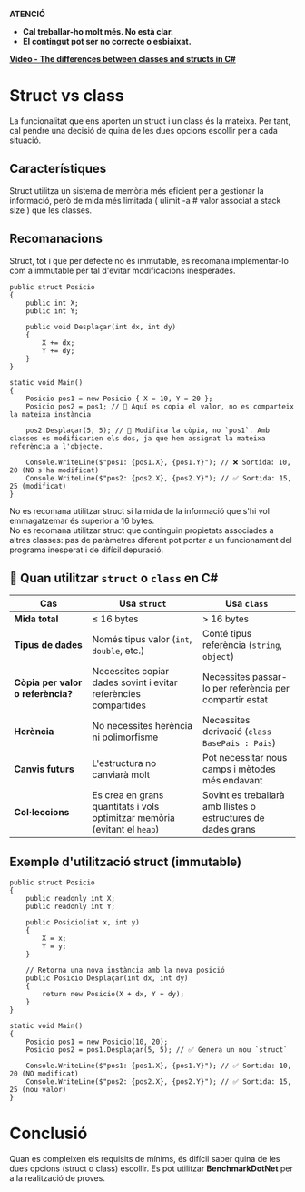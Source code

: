 **ATENCIÓ** 
- **Cal treballar-ho molt més. No està clar.**  
- **El contingut pot ser no correcte o esbiaixat.**  

**[Video - The differences between classes and structs in C#](https://www.youtube.com/watch?v=uFHtFOmH2OI)**

# Struct vs class
La funcionalitat que ens aporten un struct i un class és la mateixa. Per tant, cal pendre una decisió de quina de les dues opcions escollir per a cada situació. 
## Característiques
Struct utilitza un sistema de memòria més eficient per a gestionar la informació, però de mida més limitada ( ulimit -a # valor associat a stack size ) que les classes.  
## Recomanacions 
Struct, tot i que per defecte no és immutable, es recomana implementar-lo com a immutable per tal d'evitar modificacions inesperades.  
```CSharp
public struct Posicio
{
    public int X;
    public int Y;

    public void Desplaçar(int dx, int dy)
    {
        X += dx;
        Y += dy;
    }
}

static void Main()
{
    Posicio pos1 = new Posicio { X = 10, Y = 20 };
    Posicio pos2 = pos1; // 🔴 Aquí es copia el valor, no es comparteix la mateixa instància

    pos2.Desplaçar(5, 5); // 🔴 Modifica la còpia, no `pos1`. Amb classes es modificarien els dos, ja que hem assignat la mateixa referència a l'objecte.

    Console.WriteLine($"pos1: {pos1.X}, {pos1.Y}"); // ❌ Sortida: 10, 20 (NO s'ha modificat)
    Console.WriteLine($"pos2: {pos2.X}, {pos2.Y}"); // ✅ Sortida: 15, 25 (modificat)
}
```
No es recomana utilitzar struct si la mida de la informació que s'hi vol emmagatzemar és superior a 16 bytes.  
No es recomana utilitzar struct que continguin propietats associades a altres classes: pas de paràmetres diferent pot portar a un funcionament del programa inesperat i de difícil depuració.  
## 📌 Quan utilitzar `struct` o `class` en C#

| **Cas**             | **Usa `struct`**                                      | **Usa `class`**                                       |
|---------------------|------------------------------------------------------|------------------------------------------------------|
| **Mida total**      | ≤ 16 bytes                                           | > 16 bytes                                           |
| **Tipus de dades**  | Només tipus valor (`int`, `double`, etc.)            | Conté tipus referència (`string`, `object`)         |
| **Còpia per valor o referència?** | Necessites copiar dades sovint i evitar referències compartides | Necessites passar-lo per referència per compartir estat |
| **Herència**        | No necessites herència ni polimorfisme                | Necessites derivació (`class BasePais : Pais`)      |
| **Canvis futurs**   | L'estructura no canviarà molt                        | Pot necessitar nous camps i mètodes més endavant    |
| **Col·leccions**    | Es crea en grans quantitats i vols optimitzar memòria (evitant el `heap`) | Sovint es treballarà amb llistes o estructures de dades grans |
## Exemple d'utilització struct (immutable)
```CSharp
public struct Posicio
{
    public readonly int X;
    public readonly int Y;

    public Posicio(int x, int y)
    {
        X = x;
        Y = y;
    }

    // Retorna una nova instància amb la nova posició
    public Posicio Desplaçar(int dx, int dy)
    {
        return new Posicio(X + dx, Y + dy);
    }
}

static void Main()
{
    Posicio pos1 = new Posicio(10, 20);
    Posicio pos2 = pos1.Desplaçar(5, 5); // ✅ Genera un nou `struct`

    Console.WriteLine($"pos1: {pos1.X}, {pos1.Y}"); // ✅ Sortida: 10, 20 (NO modificat)
    Console.WriteLine($"pos2: {pos2.X}, {pos2.Y}"); // ✅ Sortida: 15, 25 (nou valor)
}
```
# Conclusió
Quan es compleixen els requisits de mínims, és difícil saber quina de les dues opcions (struct o class) escollir. Es pot utilitzar **BenchmarkDotNet** per a la realització de proves.